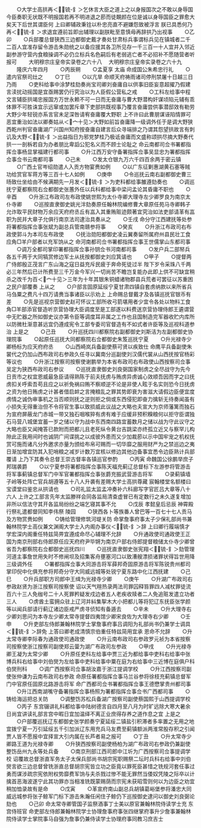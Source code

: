 <!-- { "loadSidebar": true } -->
　　○大学士高拱再＜锍-釒＞乞休言大臣之道上之以身报国次之不敢以身辱国今臣奏职无状既不明报国若再不明进退之莭而徒靦颜在位是诚以身辱国臣之罪愈大矣天下后世其谓臣何  上曰卿辅政秉铨以朴忠亮直不避嫌怨致被浮言  朕已具悉何乃再＜锍-釒＞求退宜遵前旨即出辅理以副朕毗至意慎毋再辞拱乃出视事
　　○乙卯
　　○兵部覆总督狭西三边都御史戴才奏处甘肃标兵事谓标兵见在镇城者二千二百人宜准存留令游击朱勋统之以备应援其各卫所见存一千三百一十人宜并入邻近副参游守营内食粮操调不必仍立标兵名色嗣后有老弱逃亡者不必招补不愿随营者听报可
　　大明穆宗庄皇帝实录卷之六十八
　大明穆宗庄皇帝实录卷之六十九
　　隆庆六年四月
　　○丙辰朔
　　○孟夏享  太庙  命成国公朱希忠行礼
　　○遣内官祭司灶之
　　○丁巳
　　○以亢旱  命顺天府祷雨诸司停刑禁屠十日越三日乃雨
　　○吏科给事中涂梦桂劾奏尚宝司卿刘奋庸自以供事旧臣妄意超擢乃假建言渎扰动摇国是宜亟赐罢仍行究治以为人臣假公营私之戒
　　○工科左给事中程文言辅臣拱竭忠报国方万世永赖不可一日而无奋庸与曹大野潜构奸谋顷陷元辅有乖体罪不可胜诛宜示远窜或加罢斥章下吏部拱既视事乃覆言奋庸尝供事潜邸效有勒劳大野少年轻锐亦系言官未足深咎请宥奋庸覆大野职  上不许曰此曹朋谋诬陷情罪可恶宜重治如法以卿奏姑从＜宀十见＞大野如前旨奋庸降一级调外任于是调大野狭西乾州判官奋庸湖广兴国州知府按奋庸自建言后众寻端排之乃谓其怨望拱故言有刺讥及大野＜锍-釒＞出益指日为邪党梦桂乃极诋奋庸而文盛称颂拱尽摘大野奏代拱一一剖柝若自为办者朋比卑謟公犯名义而不顾士论耻之  命云南都司佥书署都指挥佥事杨显掌福建行都司事
　　○升江西万安守备署指挥佥事吴显忠为署都指挥佥事佥书云南都司事
　　○己未
　　○发太仓银九万六千四百余两于密云镇
　　○广西土官岑绍勋遣人入贡方物宴赉如例
　　○以广东征剿惠湖黄石塞等贼功给赏官军蒋方等三百十七人如例
　　○庚申
　　○令巡抚云南右副都御史曹三旸致仕坐给由不候满期先一月发＜锍-釒＞为吏科都给事雒遵劾奏也
　　○调巡抚宁夏都察院右佥都御史张蕙外任以兵科都给事中梁问孟论其昏庸不职也
　　○辛酉
　　○升浙江布政司左布政使姚世熙为太仆寺卿大理寺左少卿罗良为南京太仆寺卿
　　○巡按直隶御史姚光泮劾奏原任翰林院编修曹大章原任苑马寺卿韩子允诈取平民财物万余应天府府丞丘有嵓入其重贿赃迹颇著宜究治如法吏部请革有嵓职为民并大章子允俱行南京法司逮治具奏从之
　　○壬戌  命分守江西建抚等处参将署都指挥佥事张斌为副总兵管南赣参将事
　　○癸亥
　　○升浙江布政司右布政使郭斗为本司左布政使
　　○抚治勋阳都御史凌云翼奏留所属府州县民壮工食应角□羊户部者以充军饷从之  命河南都司佥书署都指挥佥事王世儒掌山东都司事
　　○调万全都司掌印署都指挥佥事孙钥佥书河南都司事
　　○发户兵二部帑兵各五千两于大同犒赏修边军士从抚按都御史刘应箕请也
　　○甲子
　　○提督两广侍郎殷正茂言广东山海之寇日益充斥民疲于奔命死徒过半  陛下岁令采珠八千两必三年然后已计所费至三千万金今军兴一切尚苦不瞻岂复能办此即上供不可缺宜稍杀之改千为百＜宀十见＞三年为十年其银朱铜蜡诸物郡县兵荒者可罢征以苏重困之民户部覆奏  上从之
　　○户部言固原延绥宁夏甘肃四镇自套虏纳款以来所省兵马刍粟之费凡十四万请赉当事诸臣以示劝上  上命赐总督戴才及各镇巡抚官银币有差
　　○先是巡视京营御史赵可怀议工部所收弓箭堪用者少宜令各处以物料工食角□羊部添官督造听京营协理大臣调度至是工部遂以料费送京营协理侍郎王遴谓营中无贮器之所如御史议亦第令臣等调度耳非属之工作也且国制造完军器收贮内库所以防微杜渐意甚远宜仍遵成宪令工部专委司官督造有不如式者许臣等及巡视科道参治  上是之
　　○己丑
　　○升巡抚四川都察院右副都御史刘斯洁为左副都御史协理院事
　　○起原任巡抚大同都察院右佥都御史朱笈巡抚宁夏
　　○升光禄寺少卿杨标为应天府府丞
　　○山西崎岚兵备副使蔡可贤以疾致仕  命鹰平兵备副使朱裳代之仍加山西布政司右参政久任寻以冀南分巡副使刘汉儒代裳从山西抚按官杨彩等议也
　　○升浙江按察司按察使谢鹏举为本省布政司右布政使山西按察司佥事吴定为狭西布政司右参议
　　○巡抚直隶御史刘良弼国家制虏之全尽战守为先今日贡市之权宜恩威最急臣请得熟陈于前夫抚虏与贿虏异虏诚心效顺吾因而字之曰抚虏扣关呼索吾苟且应之以祈免祸曰贿不察顺逆不论是非使人眩于名实则恐今日抚虏之资为他日贿虏之计甚者借启衅之言掩粮乱之罪其势即衰为害滋大请假边臣便宜度虏情之诚伪审事机之当否顺则抚之逆则拒之倘或东西侵犯即奋力擒斩无待奏闻虽有小损失无得重治但不令将官生事以致损威此议战之大略也夫宣大为京师藩篱而独石为宣府屏蔽龙门赤城一带又独石咽喉猝有虏有难于应缓非预积糗粮何以拒守臣谓独石马营八城堡宜蓄一岁之储以守为战中东西南四路宜蓄数月之储以战为守此议守之大略也臣又闻掩答已款附而把都儿且老死纵令黄台吉跳梁亦终孤立近又与察罕儿构隙此正我用间时也诚阴广间谍挑之以成彼外患而又少加裁莭以示中国牢宠之机权抚赏可施而诸凡分外邀求亦量为颁给布帛可赐而一切华靡之服用财严为之禁巡边之夷日渐加增宜防其入犯哨粮之减岁计数万宜核以修边其他边备事宜悉令边臣熟计兵部覆请  上乃下其奏令总督王崇古督率各镇巡官参酌
　　○丙寅  命魏国公徐鹏举庶子邦瑞袭爵
　　○以宁夏参将署都指挥佥事陈天福充蓟辽总督标下左游参将管游击将军事蓟镇总督军门中军官署都指挥佥事张爵充振武营游击将军
　　○录蓟镇墙子岭等处阵亡官兵胡遵等五十八人升袭有差赐大学士高拱尊藏  宸翰楼堂名额楼曰宝谟堂曰鉴忠从拱请也
　　○司礼监太监孟冲奏补六科廊写字官匠吕大章等八十六人  上许之工部言先年太监滕祥会同各监局清查虚冒已有定数行之未久遂复增加非所以信法守其开各监局纷纷之端乞寝其事不允
　　○戊辰  孝懿皇后忌辰  神霄殿行祭礼遣都督同知李伟祭  陵园
　　○狭西各卜等族番人曾巴等一百七十七人贡马及方物赏赉如例
　　○铸给管理修筑河堤关防  命掌詹事府事太子少保礼部尚书兼翰林院学士高仪兼文渊阁大学士入内阁办事仪＜锍-釒＞辞  上曰卿行履端慎才学宏深内阁重任特兹简畀宜遵成命尽心辅理不允辞
　　○升通政使司通政使王正国为南京刑部右侍郎原任应天府府尹毕锵为南京户部右侍郎提督粮储太仆寺少卿曾省吾为都察院右佥都御史巡抚四川
　　○巡抚直隶御史张宪翔＜锍-釒＞劾管理河道主事詹世用失时不修闸坝及招集客舟壅塞河口以致漕艘漂损诸罪状得旨世用降三级调外任
　　○署都指挥佥事大同游击将军薛邦奇固原游击将军陈锐贵州都司掌印倪中化俱充参将邦奇分守大同威远城等处锐宁夏东路中化江西抚建
　　○己巳
　　○升兵部职方司郎中王缉为光禄寺少卿
　　○庚午
　　○升湖广布政司右参政赵贤为浙江按察司按察使  诏以天气暄热录两法司罪囚释笞罪四人减杖罪徒流百六十三人免枷号二十人死罪矜疑发戍边者五人老疾收赎者二人免追赃发遣立功者三人
　　○虏酋土蛮拥众驻上辽河并紏集挐木大小把都儿等将犯辽东抚臣张学颜等以闻兵部请行蓟辽诸边臣戒严虏寻侦知有备遁去
　　○辛未
　　○升大理寺右少卿刘思问为本寺左少卿太常寺提督四夷馆少卿宋良佐为大理寺右少卿
　　○壬申
　　○升吏部左侍郎兼翰林院学士掌詹事府事吕调阳为礼部尚书仍兼学士调具＜锍-釒＞辞免  上答曰卿老成清慎宗伯重任特兹简用宜承  恩命不允辞
　　○升太常寺卿李际春为通政使司通政使
　　○升云南布政司右参政罗元祯为本省按察司按察使浙江按察司副使郑云蓥为湖广布政司左参政
　　○甲戌
　　○升光禄寺卿王凝为太常少卿
　　○升原任吏科左给事中贾三近为都给事中吏科右给事中张博兵科右给事中刘伯爕为左给事中吏科给事中粟在庭为右给事中三近博在庭俱户科伯爕刑科
　　○调广西按察司佥事胡汝嘉于浙江提调学校
　　○升江西按察司副使张仲谦为云南布政司右参政  命原任署都指挥佥事马兰谷参将徐枝充蓟镇总督军门中官原任固原北路游击将军  命广西都司佥书署都指挥佥事王德懋掌贵州都司事
　　○升江西南湖嘴守备署指挥佥事杨照为署都指挥佥事佥书广西都司事
　　○铸给海运把总关防
　　○调整饬苏松兵备湖广按察司副使蔡国熙于山西提调学校
　　○丙子  东宫辍讲礼科都给事中陆树德言自四月至八月为时旷远除大寒大暑余日尚宜讲读礼部言宫中暇日宜加温绎不离正业庶得存养之道作息之宜  上是之
　　○户部覆巡抚辽东都御史张学颜奏宁夏延绥二镇盐引积滞者多率置之无用之地宜拨宁夏一万引延绥五千引加派辽东用充兵马友费至蓟镇额派两淮常股存积之引闻贾人皆不愿报中宜择宣大引内属在长芦者易之报可
　　○丁丑
　　○升太常寺少卿路王道为光禄寺卿
　　○升狭西按察司副使杨柏为湖广布政司右参政仍兼副使整饬岳州九永等处兵备
　　○南京刑部江西司郎中江圻为广西按察司佥事提调学校  诏覆故总督浙直军务太子太保兵部尚书胡宗宪职赐祭二坛时兵科右给事中刘伯爕言欲三边总督曾铣浙直总督胡宗宪皆立功之臣竟以罪死臣甚惜之铣规河套任事过勇而谋涉疏宗宪依附权势靡费军饷与夫杀戮过惨不能无罪然当倭奴凭陵之际卒以计擒首恶海波遂宁此其功罪亦当相准铣既蒙赐荫而宗宪未获昭雪则何以为边臣之劝宜稍加恤录故有是命
　　○戊寅
　　○革宣府南山副总兵胡镇葛峪堡参将潘忠大同威远城参将张子鲸军门标下游击朱瀚任闲住子鲸仍下巡按御史逮问以御史刘良弼论劾也
　　○己卯  命太常寺卿管国子监祭酒事丁士美以原官兼翰林院侍读学士充  东宫侍班官  命吏部左侍郎兼翰林院学士协理詹事府事张四继掌府事升少詹事兼翰林院侍读学士掌院事马自强为詹事仍兼侍读学士协理府事同教习庶吉士
